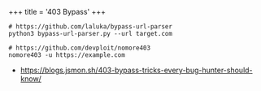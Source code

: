 +++
title = '403 Bypass'
+++

```
# https://github.com/laluka/bypass-url-parser
python3 bypass-url-parser.py --url target.com
```

```
# https://github.com/devploit/nomore403
nomore403 -u https://example.com
```

- https://blogs.jsmon.sh/403-bypass-tricks-every-bug-hunter-should-know/